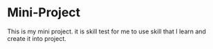 # Mini-Project

This is my mini project.
it is skill test for me to use skill that I learn and create it into project.
